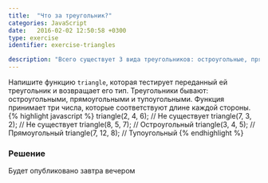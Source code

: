 ```yaml
---
title:  "Что за треугольник?"
categories: JavaScript
date:   2016-02-02 12:50:58 +0300
type: exercise
identifier: exercise-triangles

description: "Всего существует 3 вида треугольников: остроугольные, прямоугольные и тупоугольные. В задаче требуется написать функцию, которая будет тестировать треугольники и сообщать, к какому виду они относятся."
---
```


Напишите функцию `triangle`, которая тестирует переданный ей треугольник и возвращает его тип. Треугольники бывают: остроугольными, прямоугольными и тупоугольными. Функция принимает три числа, которые соответствуют длине каждой стороны.
{% highlight javascript %}
triangle(2, 4, 6); // Не существует
triangle(7, 3, 2); // Не существует
triangle(8, 5, 7); // Остроугольный
triangle(3, 4, 5); // Прямоугольный
triangle(7, 12, 8); // Тупоугольный
{% endhighlight %}

### Решение
Будет опубликовано завтра вечером